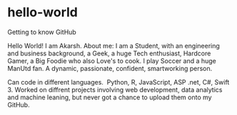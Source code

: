 # hello-world
Getting to know GitHub

  Hello World! I am Akarsh.
  About me:
      I am a Student, with an engineering and business background, a Geek, a huge Tech enthusiast, Hardcore Gamer, a Big Foodie who also Love's to cook. 
  I play Soccer and a huge ManUtd fan. A dynamic, passionate, confident, smartworking person.
  
  Can code in different languages. 
  Python, R, JavaScript, ASP .net, C#, Swift 3.
  Worked on diffrent projects involving web development, data analytics and machine leaning, but never got a chance to upload them onto my GitHub.
